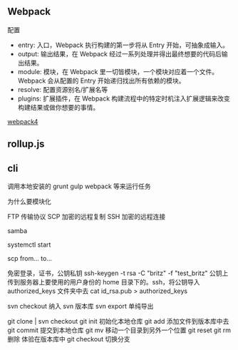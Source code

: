 ## Webpack 

配置
* entry: 入口，Webpack 执行构建的第一步将从 Entry 开始，可抽象成输入。
* output: 输出结果，在 Webpack 经过一系列处理并得出最终想要的代码后输出结果。
* module: 模块，在 Webpack 里一切皆模块，一个模块对应着一个文件。Webpack 会从配置的 Entry 开始递归找出所有依赖的模块。
* resolve: 配置资源别名/扩展名等
* plugins: 扩展插件，在 Webpack 构建流程中的特定时机注入扩展逻辑来改变构建结果或做你想要的事情。

[webpack4](https://www.html.cn/archives/9436)

## rollup.js

## cli

调用本地安装的 grunt gulp webpack 等来运行任务

为什么要模块化

FTP 传输协议
SCP 加密的远程复制
SSH 加密的远程连接

samba

systemctl start

scp from... to...

免密登录，证书，公钥私钥 ssh-keygen -t rsa -C "britz" -f "test_britz"
公钥上传到服务器上要使用的用户身份的 home 目录下的。ssh，将公钥导入 authorized_keys 文件夹中去
cat id_rsa.pub > authorized_keys

svn checkout 纳入 svn 版本库
svn export 单纯导出


git clone | svn checkout
git init 初始化本地仓库
git add 添加文件到版本库中去
git commit 提交到本地仓库
git mv 移动一个目录到另外一个位置
git reset 
git rm 删除 体验在版本库中
git checkout 切换分支
